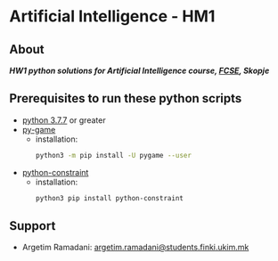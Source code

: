 # Artificial Intelligence - HM1
## About
***HW1 python solutions for Artificial Intelligence course, [FCSE](https://finki.ukim.mk/en), Skopje*** 

## Prerequisites to run these python scripts
- [python 3.7.7](https://www.python.org/downloads/release/python-377/) or greater
- [py-game](https://www.pygame.org/wiki/GettingStarted)
  - installation: 
	```bash
	python3 -m pip install -U pygame --user
	``` 
- [python-constraint](https://pypi.org/project/python-constraint/)
  - installation: 
	```bash
	python3 pip install python-constraint
	``` 
## Support
- Argetim Ramadani: argetim.ramadani@students.finki.ukim.mk

